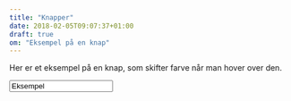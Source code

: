 ```yaml
---
title: "Knapper"
date: 2018-02-05T09:07:37+01:00
draft: true
om: "Eksempel på en knap"
---
```

Her er et eksempel på en knap, som skifter farve når man hover over den.


<input type="eksempel_knap" name="eksempel_knap" value="Eksempel">
